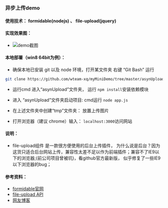 ### 异步上传demo

#### 使用技术： formidable(nodejs) 、 file-upload(jquery)

#### 实现效果图：
* ![demo截图](http://s1.postimg.org/pegzuko0r/image.jpg)


#### 本地部署（win8 64bit为例）：

* 确保本地已安装 git 以及 node 环境，打开某文件夹 右键 “Git Bash” 运行
```Bash
git clone https://github.com/wteam-xq/myMiniDemo/tree/master/asynUpload
```

* 运行cmd 进入“asynUpload”文件夹， 运行 `npm install`安装依赖模块

* 进入 “asynUpload”文件夹启动项目: cmd运行 `node app.js` 

* 在上述文件夹中创建“tmp”文件夹： 放置上传图片

* 打开浏览器（建议 chrome）输入： `localhost:3000`访问网站

#### 说明： 
* file-upload组件 是一款很方便使用的后台上传插件， 为什么说是后台？因为这货只适合后台网站上传，兼容性太差不足以作为前端插件；兼容不了IE9以下的浏览器;(前公司项目曾被坑)，看github官方最新版， 似乎修复了一些IE9以下浏览器的bug；

#### 参考资料：
* [formidable官网](https://www.npmjs.com/package/formidable)
* [file-upload API](https://github.com/blueimp/jQuery-File-Upload/wiki/API)
* [网友博客](http://blog.csdn.net/XGGIS/article/details/19970165)
